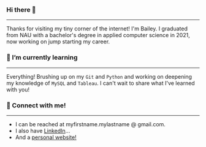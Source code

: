 ### Hi there 👋
---

Thanks for visiting my tiny corner of the internet! I'm Bailey. I graduated from NAU with a bachelor's degree in applied computer science in 2021, now working on jump starting my career.


### 🌱 I’m currently learning
---

Everything! Brushing up on my `Git` and `Python` and working on deepening my knowledge of `MySQL` and `Tableau`. I can't wait to share what I've learned with you!

### 📧 Connect with me!
---

- I can be reached at myfirstname.mylastname @ gmail.com. 
- I also have [LinkedIn](https://www.linkedin.com/in/bailey-mauss-3b509114a/)...
- And a [personal website!](https://www.baileymauss.com/) 

